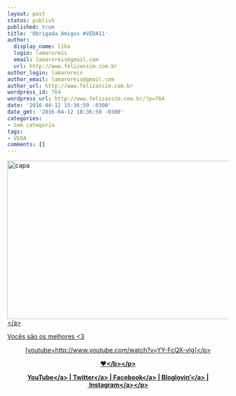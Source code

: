 ```yaml
---
layout: post
status: publish
published: true
title: 'Obrigada Amigos #VEDA11'
author:
  display_name: lika
  login: lamaroreis
  email: lamaroreis@gmail.com
  url: http://www.felizassim.com.br
author_login: lamaroreis
author_email: lamaroreis@gmail.com
author_url: http://www.felizassim.com.br
wordpress_id: 764
wordpress_url: http://www.felizassim.com.br/?p=764
date: '2016-04-12 15:36:59 -0300'
date_gmt: '2016-04-12 18:36:59 -0300'
categories:
- Sem categoria
tags:
- VEDA
comments: []
---
```

<p><a href="http:&#47;&#47;www.felizassim.com.br&#47;wp-content&#47;uploads&#47;2016&#47;04&#47;capa11.jpg"><img class="aligncenter size-large wp-image-765" src="http:&#47;&#47;www.felizassim.com.br&#47;wp-content&#47;uploads&#47;2016&#47;04&#47;capa11-1024x576.jpg" alt="capa" width="640" height="360" &#47;><&#47;a></p>
<p>Voc&ecirc;s s&atilde;o os melhores <3</p>
<p style="text-align: center;">[youtube=http:&#47;&#47;www.youtube.com&#47;watch?v=YY-FcQX-vlg]<&#47;p></p>
<p style="text-align: center;"><b>&hearts;<&#47;b><&#47;p></p>
<p style="text-align: center;"><a href="https:&#47;&#47;www.youtube.com&#47;channel&#47;UCTk3xkOSzWzf8Ba-wJN8jDA" target="_blank">YouTube<&#47;a> |&nbsp;<a href="https:&#47;&#47;twitter.com&#47;pocketlika" target="_blank">Twitter<&#47;a>&nbsp;|&nbsp;<a href="http:&#47;&#47;www.facebook.com&#47;blogfelizassim" target="_blank">Facebook<&#47;a>&nbsp;|&nbsp;<a href="https:&#47;&#47;www.bloglovin.com&#47;blogs&#47;feliz-assim-14224049" target="_blank">Bloglovin&rsquo;<&#47;a>&nbsp;|&nbsp;<a href="http:&#47;&#47;instagram.com&#47;pocketlika" target="_blank">Instagram<&#47;a><&#47;p></p>
